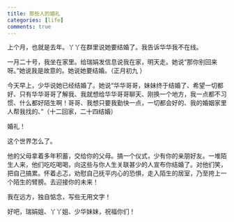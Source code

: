 ```yaml
---
title: 那些人的婚礼
categories: [life]
comments: true
---
```

上个月，也就是去年。丫丫在群里说她要结婚了。我告诉华华我不在线。

一月二十号，我坐在家里。给瑞娟发信息说我在家，明天走。她说“那你别回来呀。”她说我是故意的。她说她要结婚。（正月初九 ）

今天早上，少华说她已经结婚了。她说“华华哥哥，妹妹终于结婚了、希望一切都好、只有华华哥哥了解我、我就想给华华哥哥聊天、刚换一个地方，我一点都不习惯、什么都好陌生啊！哥哥、我想只要我勤快一点，一切都会好的、我的婚姻家里人帮我找的、”（十二回家，二十四结婚）

婚礼！

这个世界怎么了。

他的父母拿着多年积蓄，交给你的父母。搞一个仪式，少有你的亲朋好友。一堆陌生人来，他们吃吃喝喝，向这些与你人生关联甚少的人宣布你结婚了。对他们笑，把自己搞累。怀着忐忑，劝慰自己抚平内心的恐惧，走入陌生的居室，乃至挎上一个陌生的臂膀。去迎接你的未来！

我在远方，独自惦念，写些无用文字！

好吧，瑞娟姐、丫丫姐、少华妹妹，祝福你们！ 

